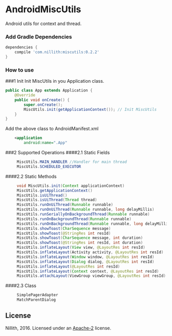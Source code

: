 # AndroidMiscUtils
Android utils for context and thread.

### Add Gradle Dependencies

```groovy
dependencies {
    compile 'com.nillith:miscutils:0.2.2'
}
```

### How to use
###1 Init
Init MiscUtils in you Application class.
```java
public class App extends Application {
    @Override
    public void onCreate() {
        super.onCreate();
        MiscUtils.init(getApplicationContext()); // Init MiscUtils
    }
}
```

Add the above class to AndroidManifest.xml
```xml
    <application
        android:name=".App"
```

###2 Supported Operations
####2.1 Static Fields
```java
     MiscUtils.MAIN_HANDLER //Handler for main thread
     MiscUtils.SCHEDULED_EXECUTOR
```

####2.2 Static Methods
```java
     void MiscUtils.init(Context applicationContext)
     MiscUtils.getApplicationContext()
     MiscUtils.isUiThread()
     MiscUtils.isUiThread(Thread thread)
     MiscUtils.runOnUiThread(Runnable runnable)
     MiscUtils.runOnUiThread(Runnable runnable, long delayMillis)
     MiscUtils.runSeriallyOnBackgroundThread(Runnable runnable)
     MiscUtils.runOnBackgroundThread(Runnable runnable)
     MiscUtils.runOnBackgroundThread(Runnable runnable, long delayMillis)
     MiscUtils.showToast(CharSequence message)
     MiscUtils.showToast(@StringRes int resId)
     MiscUtils.showToast(CharSequence message, int duration)
     MiscUtils.showToast(@StringRes int resId, int duration)
     MiscUtils.inflateLayout(View view, @LayoutRes int resId)
     MiscUtils.inflateLayout(Activity activity, @LayoutRes int resId)
     MiscUtils.inflateLayout(Window window, @LayoutRes int resId)
     MiscUtils.inflateLayout(Dialog dialog, @LayoutRes int resId)
     MiscUtils.inflateLayout(@LayoutRes int resId)
     MiscUtils.inflateLayout(Context context, @LayoutRes int resId)
     MiscUtils.attachLayout(ViewGroup viewGroup, @LayoutRes int resId)
```

####2.3 Class
```java
     SimplePagerAdapter
     MatchParentDialog
```


## License

Nillith, 2016. Licensed under an [Apache-2](LICENSE.txt) license.